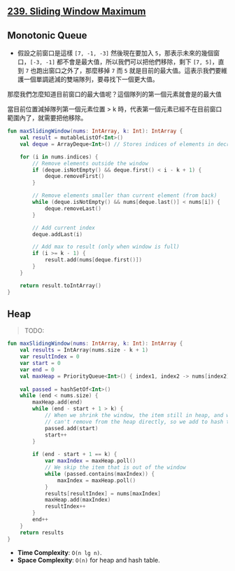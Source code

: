 ## [239. Sliding Window Maximum](https://leetcode.com/problems/sliding-window-maximum/)

## Monotonic Queue
* 假設之前窗口是這樣 `[7, -1, -3]` 然後現在要加入 `5`，那表示未來的幾個窗口，`[-3, -1]` 都不會是最大值，所以我們可以把他們移除，剩下 `[7, 5]`，直到 `7` 也跑出窗口之外了，那麼移掉 `7` 而 `5` 就是目前的最大值。這表示我們要維護一個單調遞減的雙端隊列，要尋找下一個更大值。

那麼我們怎麼知道目前窗口的最大值呢？這個隊列的第一個元素就會是的最大值

當目前位置減掉隊列第一個元素位置 > k 時，代表第一個元素已經不在目前窗口範圍內了，就需要把他移除。

```kotlin
fun maxSlidingWindow(nums: IntArray, k: Int): IntArray {
    val result = mutableListOf<Int>()
    val deque = ArrayDeque<Int>() // Stores indices of elements in decreasing order

    for (i in nums.indices) {
        // Remove elements outside the window
        if (deque.isNotEmpty() && deque.first() < i - k + 1) {
            deque.removeFirst()
        }

        // Remove elements smaller than current element (from back)
        while (deque.isNotEmpty() && nums[deque.last()] < nums[i]) {
            deque.removeLast()
        }

        // Add current index
        deque.addLast(i)

        // Add max to result (only when window is full)
        if (i >= k - 1) {
            result.add(nums[deque.first()])
        }
    }

    return result.toIntArray()
}
```

## Heap
> TODO: 
```kotlin
fun maxSlidingWindow(nums: IntArray, k: Int): IntArray {
    val results = IntArray(nums.size - k + 1)
    var resultIndex = 0
    var start = 0
    var end = 0
    val maxHeap = PriorityQueue<Int>() { index1, index2 -> nums[index2] - nums[index1] }   
    
    val passed = hashSetOf<Int>()
    while (end < nums.size) {
        maxHeap.add(end)
        while (end - start + 1 > k) {
            // When we shrink the window, the item still in heap, and we 
            // can't remove from the heap directly, so we add to hash table.
            passed.add(start)
            start++
        }
        
        if (end - start + 1 == k) {
            var maxIndex = maxHeap.poll()
            // We skip the item that is out of the window
            while (passed.contains(maxIndex)) {
                maxIndex = maxHeap.poll()
            }
            results[resultIndex] = nums[maxIndex]
            maxHeap.add(maxIndex)
            resultIndex++
        }
        end++
    }
    return results
}
```

* **Time Complexity**: `O(n lg n)`.
* **Space Complexity**: `O(n)` for heap and hash table.
